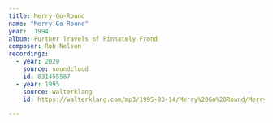 ```yaml
---
title: Merry-Go-Round
name: "Merry-Go-Round"
year:  1994
album: Further Travels of Pinnately Frond
composer: Rob Nelson
recordingz:
  - year: 2020
    source: soundcloud
    id: 831455587
  - year: 1995
    source: walterklang
    id: https://walterklang.com/mp3/1995-03-14/Merry%20Go%20Round/Merry_Go_Round.mp3

---
```

